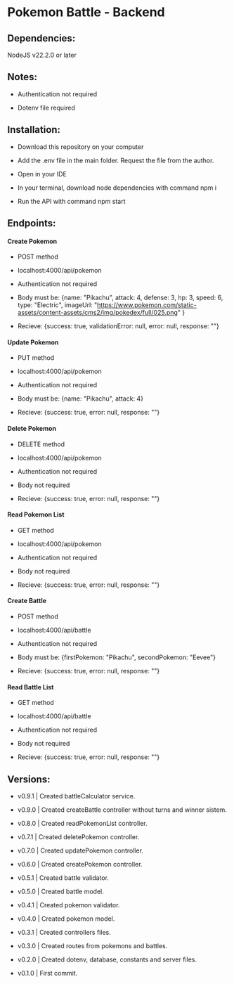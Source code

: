 # Pokemon Battle - Backend

## Dependencies:

NodeJS v22.2.0 or later

## Notes:

- Authentication not required

- Dotenv file required

## Installation:

- Download this repository on your computer

- Add the .env file in the main folder. Request the file from the author.

- Open in your IDE

- In your terminal, download node dependencies with command npm i

- Run the API with command npm start

## Endpoints:

#### Create Pokemon

- POST method

- localhost:4000/api/pokemon

- Authentication not required

- Body must be:
  {name: "Pikachu", attack: 4, defense: 3, hp: 3, speed: 6, type: "Electric", imageUrl: "https://www.pokemon.com/static-assets/content-assets/cms2/img/pokedex/full/025.png"
  }

- Recieve:
  {success: true, validationError: null, error: null, response: ""}

#### Update Pokemon

- PUT method

- localhost:4000/api/pokemon

- Authentication not required

- Body must be:
  {name: "Pikachu", attack: 4}

- Recieve:
  {success: true, error: null, response: ""}

#### Delete Pokemon

- DELETE method

- localhost:4000/api/pokemon

- Authentication not required

- Body not required

- Recieve:
  {success: true, error: null, response: ""}

#### Read Pokemon List

- GET method

- localhost:4000/api/pokemon

- Authentication not required

- Body not required

- Recieve:
  {success: true, error: null, response: ""}

#### Create Battle

- POST method

- localhost:4000/api/battle

- Authentication not required

- Body must be:
  {firstPokemon: "Pikachu", secondPokemon: "Eevee"}

- Recieve:
  {success: true, error: null, response: ""}

#### Read Battle List

- GET method

- localhost:4000/api/battle

- Authentication not required

- Body not required

- Recieve:
  {success: true, error: null, response: ""}

## Versions:

- v0.9.1 | Created battleCalculator service.

- v0.9.0 | Created createBattle controller without turns and winner sistem.

- v0.8.0 | Created readPokemonList controller.

- v0.7.1 | Created deletePokemon controller.

- v0.7.0 | Created updatePokemon controller.

- v0.6.0 | Created createPokemon controller.

- v0.5.1 | Created battle validator.

- v0.5.0 | Created battle model.

- v0.4.1 | Created pokemon validator.

- v0.4.0 | Created pokemon model.

- v0.3.1 | Created controllers files.

- v0.3.0 | Created routes from pokemons and battles.

- v0.2.0 | Created dotenv, database, constants and server files.

- v0.1.0 | First commit.
